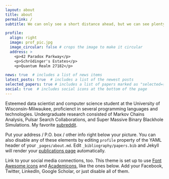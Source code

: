 ```yaml
---
layout: about
title: about
permalink: /
subtitle: We can only see a short distance ahead, but we can see plenty there that needs to be done -A. Turing

profile:
  align: right
  image: prof_pic.jpg
  image_circular: false # crops the image to make it circular
  address: >
    <p>42 Paradox Parkway</p>
    <p>Schrödinger's Estates</p>
    <p>Quantum Realm 27182</p>

news: true  # includes a list of news items
latest_posts: true  # includes a list of the newest posts
selected_papers: true # includes a list of papers marked as "selected={true}"
social: true  # includes social icons at the bottom of the page
---
```


Esteemed data scientist and computer science student at the University of Wisconsin-Milwaukee, proficienct in several programming languages and technologies. Undergraduate research consisted of Markov Chains Analysis, Pulsar Search Collaborations, and Super Massive Binary Blackhole Simulations. My favorite [subreddit](https://www.reddit.com/r/cscareerquestions/). 

Put your address / P.O. box / other info right below your picture. You can also disable any of these elements by editing `profile` property of the YAML header of your `_pages/about.md`. Edit `_bibliography/papers.bib` and Jekyll will render your [publications page](/al-folio/publications/) automatically.

Link to your social media connections, too. This theme is set up to use [Font Awesome icons](http://fortawesome.github.io/Font-Awesome/) and [Academicons](https://jpswalsh.github.io/academicons/), like the ones below. Add your Facebook, Twitter, LinkedIn, Google Scholar, or just disable all of them.
